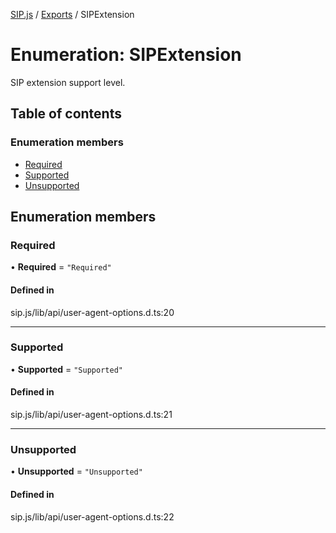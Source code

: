 [SIP.js](../README.md) / [Exports](../modules.md) / SIPExtension

# Enumeration: SIPExtension

SIP extension support level.

## Table of contents

### Enumeration members

- [Required](SIPExtension.md#required)
- [Supported](SIPExtension.md#supported)
- [Unsupported](SIPExtension.md#unsupported)

## Enumeration members

### Required

• **Required** = `"Required"`

#### Defined in

sip.js/lib/api/user-agent-options.d.ts:20

___

### Supported

• **Supported** = `"Supported"`

#### Defined in

sip.js/lib/api/user-agent-options.d.ts:21

___

### Unsupported

• **Unsupported** = `"Unsupported"`

#### Defined in

sip.js/lib/api/user-agent-options.d.ts:22
